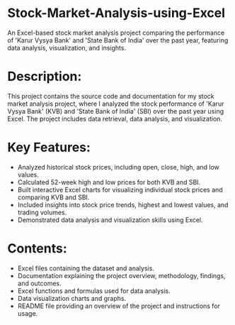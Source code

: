 # Stock-Market-Analysis-using-Excel
An Excel-based stock market analysis project comparing the performance of 'Karur Vysya Bank' and 'State Bank of India' over the past year, featuring data analysis, visualization, and insights.

# Description:

This project contains the source code and documentation for my stock market analysis project, where I analyzed the stock performance of 'Karur Vysya Bank' (KVB) and 'State Bank of India' (SBI) over the past year using Excel. The project includes data retrieval, data analysis, and visualization.

# Key Features:

* Analyzed historical stock prices, including open, close, high, and low values.
* Calculated 52-week high and low prices for both KVB and SBI.
* Built interactive Excel charts for visualizing individual stock prices and comparing KVB and SBI.
* Included insights into stock price trends, highest and lowest values, and trading volumes.
* Demonstrated data analysis and visualization skills using Excel.

# Contents:

* Excel files containing the dataset and analysis.
* Documentation explaining the project overview, methodology, findings, and outcomes.
* Excel functions and formulas used for data analysis.
* Data visualization charts and graphs.
* README file providing an overview of the project and instructions for usage.
